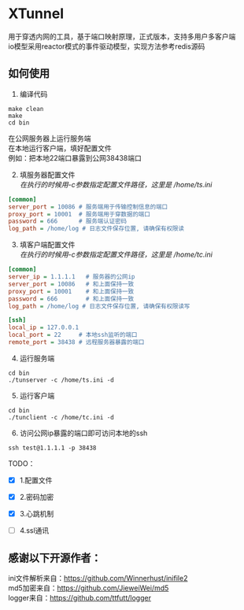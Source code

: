# XTunnel  
用于穿透内网的工具，基于端口映射原理，正式版本，支持多用户多客户端  
io模型采用reactor模式的事件驱动模型，实现方法参考redis源码

## 如何使用  
1. 编译代码  
```shell
make clean
make
cd bin
```
在公网服务器上运行服务端  
在本地运行客户端，填好配置文件  
例如：把本地22端口暴露到公网38438端口  

2. 填服务器配置文件  
*在执行的时候用-c参数指定配置文件路径，这里是 /home/ts.ini*
```ini
[common]
server_port = 10086 # 服务端用于传输控制信息的端口
proxy_port = 10001  # 服务端用于穿数据的端口
password = 666      # 服务端认证密码
log_path = /home/log # 日志文件保存位置, 请确保有权限读
```
3. 填客户端配置文件  
*在执行的时候用-c参数指定配置文件路径，这里是 /home/tc.ini*
```ini
[common]
server_ip = 1.1.1.1   # 服务器的公网ip
server_port = 10086   # 和上面保持一致
proxy_port = 10001    # 和上面保持一致
password = 666        # 和上面保持一致
log_path = /home/log # 日志文件保存位置, 请确保有权限读写

[ssh]
local_ip = 127.0.0.1
local_port = 22     # 本地ssh监听的端口
remote_port = 38438 # 远程服务器暴露的端口
```

4. 运行服务端  
```shell
cd bin
./tunserver -c /home/ts.ini -d
```

5. 运行客户端
```shell
cd bin
./tunclient -c /home/tc.ini -d
```

6. 访问公网ip暴露的端口即可访问本地的ssh
```shell
ssh test@1.1.1.1 -p 38438
```

TODO：  
- [x] 1.配置文件  
- [x] 2.密码加密  
- [x] 3.心跳机制  
- [ ] 4.ssl通讯  


## 感谢以下开源作者：
ini文件解析来自：https://github.com/Winnerhust/inifile2  
md5加密来自：https://github.com/JieweiWei/md5  
logger来自：https://github.com/ttfutt/logger